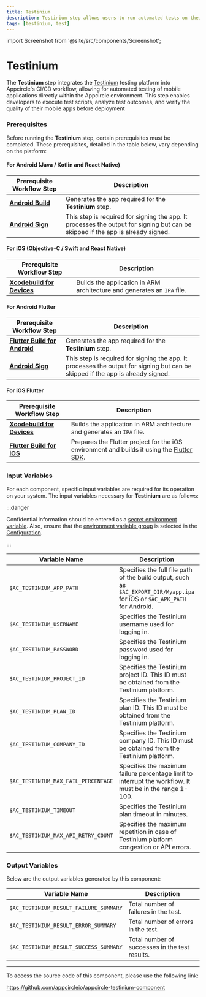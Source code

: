 ```yaml
---
title: Testinium
description: Testinium step allows users to run automated tests on their mobile applications using Testinium directly from the Appcircle.
tags: [testinium, test]
---
```


import Screenshot from '@site/src/components/Screenshot';

# Testinium

The **Testinium** step integrates the [Testinium](https://testinium.com/) testing platform into Appcircle's CI/CD workflow, allowing for automated testing of mobile applications directly within the Appcircle environment. This step enables developers to execute test scripts, analyze test outcomes, and verify the quality of their mobile apps before deployment

### Prerequisites

Before running the **Testinium** step, certain prerequisites must be completed. These prerequisites, detailed in the table below, vary depending on the platform:

#### For Android (Java / Kotlin and React Native)

| Prerequisite Workflow Step                                                    | Description                                                                                                                     |
| ----------------------------------------------------------------------------- | ------------------------------------------------------------------------------------------------------------------------------- |
| [**Android Build**](/workflows/android-specific-workflow-steps/android-build) | Generates the app required for the **Testinium** step.                                                                          |
| [**Android Sign**](/workflows/android-specific-workflow-steps/android-sign)   | This step is required for signing the app. It processes the output for signing but can be skipped if the app is already signed. |

<Screenshot url='https://cdn.appcircle.io/docs/assets/common-workflow-components-testinium_1.png'/>

#### For iOS (Objective-C / Swift and React Native)

| Prerequisite Workflow Step                                                                                  | Description                                                             |
| ----------------------------------------------------------------------------------------------------------- | ----------------------------------------------------------------------- |
| [**Xcodebuild for Devices**](/workflows/ios-specific-workflow-steps#xcodebuild-for-devices-archive--export) | Builds the application in ARM architecture and generates an `IPA` file. |

<Screenshot url='https://cdn.appcircle.io/docs/assets/common-workflow-components-testinium_2.png'/>

#### For Android Flutter

| Prerequisite Workflow Step                                                                            | Description                                                                                                                     |
| ----------------------------------------------------------------------------------------------------- | ------------------------------------------------------------------------------------------------------------------------------- |
| [**Flutter Build for Android**](/workflows/flutter-specific-workflow-steps#flutter-build-for-android) | Generates the app required for the **Testinium** step.                                                                          |
| [**Android Sign**](/workflows/android-specific-workflow-steps/android-sign)                           | This step is required for signing the app. It processes the output for signing but can be skipped if the app is already signed. |

<Screenshot url='https://cdn.appcircle.io/docs/assets/common-workflow-components-testinium_3.png'/>

#### For iOS Flutter

| Prerequisite Workflow Step                                                                                  | Description                                                                                                                     |
| ----------------------------------------------------------------------------------------------------------- | ------------------------------------------------------------------------------------------------------------------------------- |
| [**Xcodebuild for Devices**](/workflows/ios-specific-workflow-steps#xcodebuild-for-devices-archive--export) | Builds the application in ARM architecture and generates an `IPA` file.                                                         |
| [**Flutter Build for iOS**](/workflows/flutter-specific-workflow-steps#flutter-build-for-ios)               | Prepares the Flutter project for the iOS environment and builds it using the [Flutter SDK](https://github.com/flutter/flutter). |

<Screenshot url='https://cdn.appcircle.io/docs/assets/common-workflow-components-testinium_4.png'/>

### Input Variables

For each component, specific input variables are required for its operation on your system. The input variables necessary for **Testinium** are as follows:

<Screenshot url='https://cdn.appcircle.io/docs/assets/common-workflow-components-testinium_5.png'/>

:::danger

Confidential information should be entered as a [secret environment variable](/environment-variables/managing-variables#adding-key-and-text-based-value-pairs). Also, ensure that the [environment variable group](/environment-variables/managing-variables#using-environment-variable-groups-in-builds) is selected in the [Configuration](/build/build-process-management/build-profile-configuration/).

:::

| Variable Name                       | Description                                                                                                                 | Status   |
| ----------------------------------- | --------------------------------------------------------------------------------------------------------------------------- | -------- |
| `$AC_TESTINIUM_APP_PATH`            | Specifies the full file path of the build output, such as `$AC_EXPORT_DIR/Myapp.ipa` for iOS or `$AC_APK_PATH` for Android. | Required |
| `$AC_TESTINIUM_USERNAME`            | Specifies the Testinium username used for logging in.                                                                       | Required |
| `$AC_TESTINIUM_PASSWORD`            | Specifies the Testinium password used for logging in.                                                                       | Required |
| `$AC_TESTINIUM_PROJECT_ID`          | Specifies the Testinium project ID. This ID must be obtained from the Testinium platform.                                   | Required |
| `$AC_TESTINIUM_PLAN_ID`             | Specifies the Testinium plan ID. This ID must be obtained from the Testinium platform.                                      | Required |
| `$AC_TESTINIUM_COMPANY_ID`          | Specifies the Testinium company ID. This ID must be obtained from the Testinium platform.                                   | Required |
| `$AC_TESTINIUM_MAX_FAIL_PERCENTAGE` | Specifies the maximum failure percentage limit to interrupt the workflow. It must be in the range 1-100.                    | Optional |
| `$AC_TESTINIUM_TIMEOUT`             | Specifies the Testinium plan timeout in minutes.                                                                            | Required |
| `$AC_TESTINIUM_MAX_API_RETRY_COUNT` | Specifies the maximum repetition in case of Testinium platform congestion or API errors.                                    | Required |

### Output Variables

Below are the output variables generated by this component:

<Screenshot url='https://cdn.appcircle.io/docs/assets/common-workflow-components-testinium_6.png'/>

| Variable Name                          | Description                                    |
| -------------------------------------- | ---------------------------------------------- |
| `$AC_TESTINIUM_RESULT_FAILURE_SUMMARY` | Total number of failures in the test.          |
| `$AC_TESTINIUM_RESULT_ERROR_SUMMARY`   | Total number of errors in the test.            |
| `$AC_TESTINIUM_RESULT_SUCCESS_SUMMARY` | Total number of successes in the test results. |

---

To access the source code of this component, please use the following link:

https://github.com/appcircleio/appcircle-testinium-component

